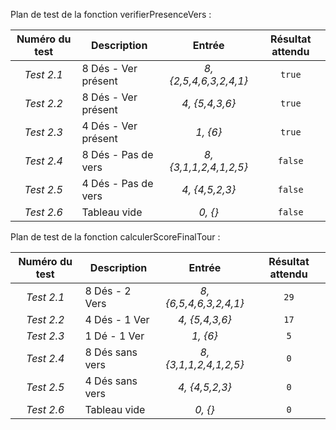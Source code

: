 Plan de test de la fonction verifierPresenceVers :

| Numéro du test | Description                      |         Entrée         | Résultat attendu |
|     :---:      |         -----------------        |         :---:          |      :---:       |
| *Test 2.1*     | 8 Dés - Ver présent              | *8, {2,5,4,6,3,2,4,1}* |      `true`      |
| *Test 2.2*     | 8 Dés - Ver présent              | *4, {5,4,3,6}*         |      `true`      |
| *Test 2.3*     | 4 Dés - Ver présent              | *1, {6}*               |      `true`      |
| *Test 2.4*     | 8 Dés - Pas de vers              | *8, {3,1,1,2,4,1,2,5}* |      `false`     |
| *Test 2.5*     | 4 Dés - Pas de vers              | *4, {4,5,2,3}*         |      `false`     |
| *Test 2.6*     | Tableau vide                     | *0, {}*                |      `false`     |

Plan de test de la fonction calculerScoreFinalTour :

| Numéro du test | Description                      |         Entrée         | Résultat attendu |
|     :---:      |         -----------------        |         :---:          |      :---:       |
| *Test 2.1*     | 8 Dés - 2 Vers                   | *8, {6,5,4,6,3,2,4,1}* |      `29`        |
| *Test 2.2*     | 4 Dés - 1 Ver                    | *4, {5,4,3,6}*         |      `17`        |
| *Test 2.3*     | 1 Dé - 1 Ver                     | *1, {6}*               |      `5`         |
| *Test 2.4*     | 8 Dés sans vers                  | *8, {3,1,1,2,4,1,2,5}* |      `0`         |
| *Test 2.5*     | 4 Dés sans vers                  | *4, {4,5,2,3}*         |      `0`         |
| *Test 2.6*     | Tableau vide                     | *0, {}*                |      `0`         |